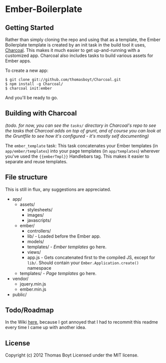 # Ember-Boilerplate

## Getting Started

Rather than simply cloning the repo and using that as a template, the Ember Boilerplate template is created by an init task in the build tool it uses, [Charcoal](https://github.com/thomasboyt/Charcoal). This makes it much easier to get up-and-running with a customized app. Charcoal also includes tasks to build various assets for Ember apps.

To create a new app:

```
$ git clone git://github.com/thomasboyt/Charcoal.git
$ npm install -g Charcoal/
$ charcoal init:ember
```

And you'll be ready to go.

## Building with Charcoal

_(todo. for now, you can see the `tasks/` directory in Charcoal's repo to see the tasks that Charcoal adds on top of grunt, and of course you can look at the Gruntfile to see how it's configured - it's mostly self documenting)_

The `ember_template` task: This task concatenates your Ember templates (in `app/ember/templates`) into your page templates (in `app/templates`) wherever you've used the `{{emberTmpl}}` Handlebars tag. This makes it easier to separate and reuse templates.

## File structure

This is still in flux, any suggestions are appreciated.

* app/
    * assets/
        * stylesheets/
        * images/
        * javascripts/
    * ember/
        * controllers/
        * lib/ - Loaded before the Ember app.
        * models/
        * templates/ - *Ember templates* go here.
        * views/
        * app.js - Gets concatenated first to the compiled JS, except for `lib/`. Should contain your `Ember.Application.create()` namespace 
    * templates/ - *Page templates* go here.
* vendor/
    * jquery.min.js
    * ember.min.js
* public/

## Todo/Roadmap

In the Wiki [here](https://github.com/thomasboyt/Charcoal/wiki/Todo), because I got annoyed that I had to recommit this readme every time I came up with another idea.

## License
Copyright (c) 2012 Thomas Boyt 
Licensed under the MIT license.
